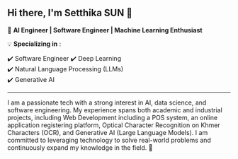 ## Hi there, I'm Setthika SUN 👋

🔹 **AI Engineer | Software Engineer | Machine Learning Enthusiast**

💡 **Specializing in** : 

✔️ Software Engineer
✔️ Deep Learning  
✔️ Natural Language Processing (LLMs)  
✔️ Generative AI

---
I am a passionate tech with a strong interest in AI, data science, and software engineering. My experience spans both academic and industrial projects, including Web Development including a POS system, an online application registering platform, Optical Character Recognition on Khmer Characters (OCR), and Generative AI (Large Language Models). I am committed to leveraging technology to solve real-world problems and continuously expand my knowledge in the field. 👋

<!--
**Sun-Setthika/Sun-Setthika** is a ✨ _special_ ✨ repository because its `README.md` (this file) appears on your GitHub profile.

Here are some ideas to get you started:

- 🔭 I’m currently working on ...
- 🌱 I’m currently learning ...
- 👯 I’m looking to collaborate on ...
- 🤔 I’m looking for help with ...
- 💬 Ask me about ...
- 📫 How to reach me: ...
- 😄 Pronouns: ...
- ⚡ Fun fact: ...
-->
